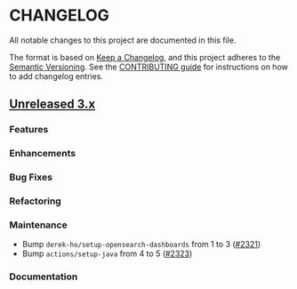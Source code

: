 # CHANGELOG
All notable changes to this project are documented in this file.

The format is based on [Keep a Changelog](https://keepachangelog.com/en/1.0.0/), and this project adheres to the [Semantic Versioning](https://semver.org/spec/v2.0.0.html). See the [CONTRIBUTING guide](./CONTRIBUTING.md#Changelog) for instructions on how to add changelog entries.

## [Unreleased 3.x]

### Features

### Enhancements

### Bug Fixes


### Refactoring


### Maintenance
- Bump `derek-ho/setup-opensearch-dashboards` from 1 to 3 ([#2321](https://github.com/opensearch-project/security-dashboards-plugin/pull/2321))
- Bump `actions/setup-java` from 4 to 5 ([#2323](https://github.com/opensearch-project/security-dashboards-plugin/pull/2323))

### Documentation

[Unreleased 3.x]: https://github.com/opensearch-project/security-dashboards-plugin/compare/3.3...main
